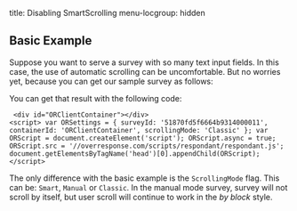 title: Disabling SmartScrolling
menu-locgroup: hidden

Basic Example
------------

Suppose you want to serve a survey with so many text input fields. In this case, the use of automatic scrolling can be uncomfortable. But no worries yet, because you can get our sample survey as follows:

<div id="ORClientContainer"></div>
<script>
  var ORSettings = {
    surveyId: '51870fd5f6664b9314000011',
    containerId: 'ORClientContainer',
    scrollingMode: 'Classic',
    alwaysShow: true
  };
  var ORScript = document.createElement('script');
  ORScript.async = true;
  ORScript.src = '//overresponse.com/scripts/respondant/respondant.js';
  document.getElementsByTagName('head')[0].appendChild(ORScript);
</script>

You can get that result with the following code:

<code><pre>
&lt;div id=&quot;ORClientContainer&quot;&gt;&lt;/div&gt;
&lt;script&gt;
  var ORSettings = {
    surveyId: '51870fd5f6664b9314000011',
    containerId: 'ORClientContainer',
    scrollingMode: 'Classic'
  };
  var ORScript = document.createElement('script');
  ORScript.async = true;
  ORScript.src = '//overresponse.com/scripts/respondant/respondant.js';
  document.getElementsByTagName('head')[0].appendChild(ORScript);
&lt;/script&gt;
</pre></code>

The only difference with the basic example is the <code>ScrollingMode</code> flag. This can be: <code>Smart</code>, <code>Manual</code> or <code>Classic</code>. In the manual mode survey, survey will not scroll by itself, but user scroll will continue to work in the *by block* style.



